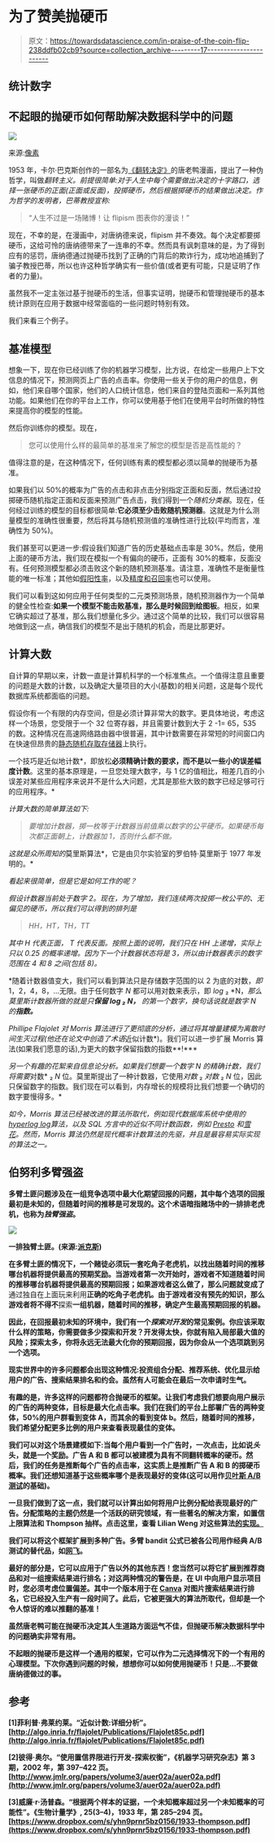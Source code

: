 # 为了赞美抛硬币

> 原文：<https://towardsdatascience.com/in-praise-of-the-coin-flip-238ddfb02cb9?source=collection_archive---------17----------------------->

## 统计数字

## 不起眼的抛硬币如何帮助解决数据科学中的问题

![](img/92f5206d33bd3b26216a109c55377584.png)

来源:[像素](https://www.pexels.com/photo/close-up-of-coins-on-table-332304/)

1953 年，卡尔·巴克斯创作的一部名为[《翻转决定》](https://scrooge-mcduck.fandom.com/wiki/Flip_Decision)的唐老鸭漫画，提出了一种伪哲学，叫做*翻转主义。前提很简单:对于人生中每个需要做出决定的十字路口，选择一张硬币的正面(正面或反面)，投掷硬币，然后根据掷硬币的结果做出决定。作为哲学的发明者，巴蒂教授宣称:*

> “人生不过是一场赌博！让 flipism 图表你的漫谈！”

现在，不幸的是，在漫画中，对唐纳德来说，flipism 并不奏效。每个决定都要掷硬币，这给可怜的唐纳德带来了一连串的不幸。然而具有讽刺意味的是，为了得到应有的惩罚，唐纳德通过抛硬币找到了正确的门背后的欺诈行为，成功地追捕到了骗子教授巴蒂，所以也许这种哲学确实有一些价值(或者更有可能，只是证明了作者的力量)。

虽然我不一定主张过基于抛硬币的生活，但事实证明，抛硬币和管理抛硬币的基本统计原则在应用于数据中经常面临的一些问题时特别有效。

我们来看三个例子。

## 基准模型

想象一下，现在你已经训练了你的机器学习模型，比方说，在给定一些用户上下文信息的情况下，预测网页上广告的点击率。你使用一些关于你的用户的信息，例如，他们来自哪个国家，他们的人口统计信息，他们来自的登陆页面和一系列其他功能。如果他们在你的平台上工作，你可以使用基于他们在使用平台时所做的特性来提高你的模型的性能。

然后你训练你的模型。现在，

> 您可以使用什么样的最简单的基准来了解您的模型是否是高性能的？

值得注意的是，在这种情况下，任何训练有素的模型都必须以简单的抛硬币为基准。

如果我们以 50%的概率为广告的点击和非点击分别指定正面和反面，然后通过投掷硬币随机指定正面和反面来预测广告点击，我们得到一个*随机分类器*。现在，任何经过训练的模型的目标都很简单:**它必须至少击败随机预测器**。这就是为什么测量模型的准确性很重要，然后将其与随机预测值的准确性进行比较(平均而言，准确性为 50%)。

我们甚至可以更进一步:假设我们知道广告的历史基础点击率是 30%。然后，使用上面的硬币方法，我们现在模拟一个有偏向的硬币，正面有 30%的概率，反面没有。任何预测模型都必须击败这个新的随机预测基准。请注意，准确性不是衡量性能的唯一标准；其他如[假阳性率](https://en.wikipedia.org/wiki/False_positive_rate)，以及[精度和召回率](https://en.wikipedia.org/wiki/Precision_and_recall)也可以使用。

我们可以看到这如何应用于任何类型的二元类预测场景，随机预测器作为一个简单的健全性检查:**如果一个模型不能击败基准，那么是时候回到绘图板**。相反，如果它确实超过了基准，那么我们想量化多少。通过这个简单的比较，我们可以很容易地做到这一点，确信我们的模型不是出于随机的机会，而是比那更好。

## 计算大数

自计算的早期以来，计数一直是计算机科学的一个标准焦点。一个值得注意且重要的问题是大数的计数，以及确定大量项目的大小(基数)的相关问题，这是每个现代数据库系统都面临的问题。

假设你有一个有限的内存空间，但是必须计算非常大的数字。更具体地说，考虑这样一个场景，您受限于一个 32 位寄存器，并且需要计数到大于 2 -1= 65，535 的数。这种情况在高速网络路由器中很普遍，其中计数需要在非常短的时间窗口内在快速但昂贵的[静态随机存取存储器](https://en.wikipedia.org/wiki/Static_random-access_memory)上执行。

一个技巧是近似地计数*，即放松**必须精确计数的要求，而不是以一些小的误差幅度计数**。这里的基本原理是，一旦您处理大数字，与 1 亿的值相比，相差几百的小误差对某些应用程序来说并不是什么大问题，尤其是那些大致的数字已经足够可行的应用程序。*

*计算大数的简单算法如下:*

> *要增加计数器，掷一枚等于计数器当前值乘以数字的公平硬币。如果硬币每次都正面朝上，计数器加 1，否则什么都不做。*

*这就是众所周知的*莫里斯算法*，它是由贝尔实验室的罗伯特·莫里斯于 1977 年发明的。*

*看起来很简单，但是它是如何工作的呢？*

*假设计数器当前处于数字 2。现在，为了增加，我们连续两次投掷一枚公平的、无偏见的硬币，所以我们可以得到的排列是*

> *HH，HT，TH，TT*

*其中 *H* 代表正面， *T* 代表反面。按照上面的说明，我们只在 *HH* 上递增，实际上只以 0.25 的概率递增。因为下一个计数器状态将是 3，所以由计数器表示的数字范围在 4 和 8 之间(包括 8)。*

*随着计数器值变大，我们可以看到算法只是存储数字范围的以 2 为底的对数，*即* 1，2，4，8，…无限。由于任何数字 *N* 都可以用对数来表示，即 *log* ₂ *N，*那么莫里斯计数器所做的就是只**保留 *log* ₂ *N，*** 的第一个数字，换句话说就是数字 *N* 的**指数。***

*Phillipe Flajolet 对 Morris 算法进行了更彻底的分析，通过将其增量建模为离散时间生灭过程(他还在论文中创造了术语*近似计数*)。我们可以进一步扩展 Morris 算法(如果我们愿意的话),为更大的数字保留指数的指数**!***

*另一个有趣的花絮来自信息论分析。如果我们想要一个数字 *N* 的精确计数，我们将需要*对数* ₂ *N* 位。莫里斯提出了一种计数器，它使用*对数* ₂ *对数* ₂ *N* 位，因此只保留数字的指数。我们现在可以看到，内存增长的规模将比我们想要一个确切的数字要慢得多。*

*如今，Morris 算法已经被改进的算法所取代，例如现代数据库系统中使用的[*hyperlog log*](https://en.wikipedia.org/wiki/HyperLogLog)*算法，以及 SQL 方言中的近似不同计数函数，例如 [Presto](https://prestodb.io/docs/current/functions/hyperloglog.html) 和[雪花](https://docs.snowflake.net/manuals/user-guide/querying-approximate-cardinality.html)。然而，Morris 算法仍然是现代概率计数算法的先驱，并且是最容易实际实现的算法之一。**

## **伯努利多臂强盗**

**多臂土匪问题涉及在一组竞争选项中最大化期望回报的问题，其中每个选项的回报最初是未知的，但随着时间的推移是可发现的。这个术语暗指赌场中的一排排老虎机，也称为*独臂强盗*。**

**![](img/24605a7763aab5f10caabd069a735217.png)**

**一排独臂土匪。(来源:[派克斯](https://www.pexels.com/photo/slot-machines-3021120/))**

**在多臂土匪的情况下，一个赌徒必须玩一套吃角子老虎机，以找出随着时间的推移哪台机器将提供最高的预期奖励。当游戏者第一次开始时，游戏者不知道随着时间的推移哪台机器将提供最高的预期回报；如果游戏者这么做了，那么问题就变成了**通过独自在上面玩来利用**正确的吃角子老虎机。由于游戏者没有预先的知识，那么游戏者将不得不**探索**一组机器，随着时间的推移，确定产生最高预期回报的机器。**

**因此，在回报最初未知的环境中，我们有一个*探索对开发*的常见案例。你应该采取什么样的策略，你需要做多少探索和开发？开发得太快，你就有陷入局部最大值的风险；探索太多，你将永远无法最大化你的预期回报，因为你会从一个选项跳到另一个选项。**

**现实世界中的许多问题都会出现这种情况:投资组合分配、推荐系统、优化显示给用户的广告、搜索结果排名和约会。虽然有人可能会在最后一次申请时生气。**

**有趣的是，许多这样的问题都符合抛硬币的框架。让我们考虑我们想要向用户展示的广告的两种变体，目标是最大化点击率。我们在我们的平台上部署广告的两种变体，50%的用户群看到变体 A，而其余的看到变体 b。然后，随着时间的推移，我们希望分配更多比例的用户来查看表现最佳的变体。**

**我们可以对这个场景建模如下:当每个用户看到一个广告时，一次点击，比如说*头*头，就是一个奖励。广告 A 和 B 都可以被建模为具有不同翻转概率的硬币。然后，我们的任务是推断每个广告的点击率，这实质上是推断广告 A 和 B 的掷硬币概率。我们还想知道基于这些概率哪个是表现最好的变体(这可以用作[贝叶斯 A/B 测试](https://medium.com/convoy-tech/the-power-of-bayesian-a-b-testing-f859d2219d5)的基础)。**

**一旦我们做到了这一点，我们就可以计算出如何将用户比例分配给表现最好的广告。分配策略的主题仍然是一个活跃的研究领域，有一些著名的解决方案，如置信上限算法和 Thompson 抽样。点击这里，查看 Lilian Weng 对这些算法[的实现。](https://github.com/lilianweng/multi-armed-bandit)**

**我们可以将这个框架扩展到多种广告。多臂 bandit 公式已被各公司用作经典 A/B 测试的替代品，如[网飞](https://netflixtechblog.com/artwork-personalization-c589f074ad76)。**

**最好的部分是，它可以应用于广告以外的其他东西！您当然可以将它扩展到推荐商品和对一组搜索结果进行排名；对这两种情况的警告是，在 UI 中向用户显示项目时，您必须考虑位置偏差。其中一个版本用于在 [Canva](https://www.canva.com/) 对图片搜索结果进行排名，它已经投入生产有一段时间了。此后，它被更强大的算法所取代，但却是一个令人惊讶的难以推翻的基准！**

**虽然唐老鸭可能在抛硬币决定其人生道路方面运气不佳，但抛硬币解决数据科学中的问题确实非常有用。**

**不起眼的抛硬币是这样一个通用的框架，它可以作为二元选择情况下的一个有用的心理模型。下次你遇到问题的时候，想想你可以如何使用抛硬币！只是…不要做唐纳德做过的事。**

## **参考**

**[1]菲利普·弗莱约莱。“近似计数:详细分析”。[http://algo.inria.fr/flajolet/Publications/Flajolet85c.pdf](http://algo.inria.fr/flajolet/Publications/Flajolet85c.pdf)**

**[2]彼得·奥尔。“使用置信界限进行开发-探索权衡”，《机器学习研究杂志》第 3 期，2002 年，第 397–422 页。[http://www.jmlr.org/papers/volume3/auer02a/auer02a.pdf](http://www.jmlr.org/papers/volume3/auer02a/auer02a.pdf)**

**[3]威廉·r·汤普森。“根据两个样本的证据，一个未知概率超过另一个未知概率的可能性”。《生物计量学》, 25(3–4)，1933 年，第 285–294 页。[https://www.dropbox.com/s/yhn9prnr5bz0156/1933-thompson.pdf](https://www.dropbox.com/s/yhn9prnr5bz0156/1933-thompson.pdf)**
